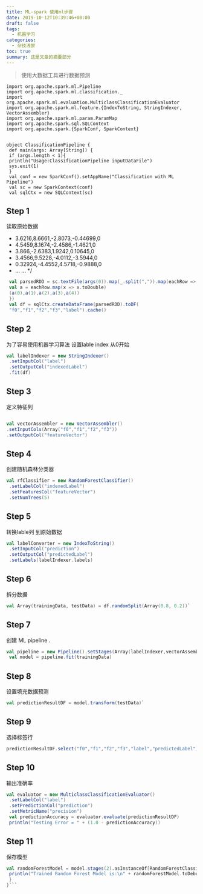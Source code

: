 ```yaml
---
title: ML-spark 使用ml步骤
date: 2019-10-12T10:39:46+08:00
draft: false
tags:
  - 机器学习
categories:
  - 杂技浅尝
toc: true
summary: 这是文章的摘要部分
---
```


> 使用大数据工具进行数据预测

<!--more-->
```scale
import org.apache.spark.ml.Pipeline
import org.apache.spark.ml.classification._
import org.apache.spark.ml.evaluation.MulticlassClassificationEvaluator
import org.apache.spark.ml.feature.{IndexToString, StringIndexer, VectorAssembler}
import org.apache.spark.ml.param.ParamMap
import org.apache.spark.sql.SQLContext
import org.apache.spark.{SparkConf, SparkContext}
 
 
object ClassificationPipeline {
 def main(args: Array[String]) {
 if (args.length < 1){
 println("Usage:ClassificationPipeline inputDataFile")
 sys.exit(1)
 }
 val conf = new SparkConf().setAppName("Classification with ML Pipeline")
 val sc = new SparkContext(conf)
 val sqlCtx = new SQLContext(sc)
 ```
 
 ## Step 1
读取原始数据
* 3.6216,8.6661,-2.8073,-0.44699,0
 * 4.5459,8.1674,-2.4586,-1.4621,0
 * 3.866,-2.6383,1.9242,0.10645,0
 * 3.4566,9.5228,-4.0112,-3.5944,0
 * 0.32924,-4.4552,4.5718,-0.9888,0
 * ... ...
 */

```scala
 val parsedRDD = sc.textFile(args(0)).map(_.split(",")).map(eachRow => {
 val a = eachRow.map(x => x.toDouble)
 (a(0),a(1),a(2),a(3),a(4))
 })
 val df = sqlCtx.createDataFrame(parsedRDD).toDF(
 "f0","f1","f2","f3","label").cache()
``` 
 
 ## Step 2
 为了容易使用机器学习算法 设置lable index 从0开始 
```scala
val labelIndexer = new StringIndexer()
 .setInputCol("label")
 .setOutputCol("indexedLabel")
 .fit(df)
 ```
 
 ##  Step 3
 定义特征列
 
 ```scala
 
 val vectorAssembler = new VectorAssembler()
 .setInputCols(Array("f0","f1","f2","f3"))
 .setOutputCol("featureVector")
 
```
##  Step 4
创建随机森林分类器
```scala
val rfClassifier = new RandomForestClassifier()
 .setLabelCol("indexedLabel")
 .setFeaturesCol("featureVector")
 .setNumTrees(5)
 ```


## Step 5
转换lable列 到原始数据

```scala
val labelConverter = new IndexToString()
 .setInputCol("prediction")
 .setOutputCol("predictedLabel")
 .setLabels(labelIndexer.labels)
 ```
 
 
 ## Step 6
拆分数据

```scala
val Array(trainingData, testData) = df.randomSplit(Array(0.8, 0.2))`
``` 
 ## Step 7
 创建 ML pipeline .
 
```scala
val pipeline = new Pipeline().setStages(Array(labelIndexer,vectorAssembler,rfClassifier,labelConverter))
 val model = pipeline.fit(trainingData)
```
## Step 8
 设置填充数据预测
 
```scala
val predictionResultDF = model.transform(testData)`
``` 
 
 ##  Step 9
选择标签行

```scala
predictionResultDF.select("f0","f1","f2","f3","label","predictedLabel").show(20)`
```
 
##  Step 10
输出准确率
```scala
val evaluator = new MulticlassClassificationEvaluator()
 .setLabelCol("label")
 .setPredictionCol("prediction")
 .setMetricName("precision")
 val predictionAccuracy = evaluator.evaluate(predictionResultDF)
 println("Testing Error = " + (1.0 - predictionAccuracy))
 ```
 
 ## Step 11
保存模型

```scala
val randomForestModel = model.stages(2).asInstanceOf[RandomForestClassificationModel]
 println("Trained Random Forest Model is:\n" + randomForestModel.toDebugString)
 }
}```